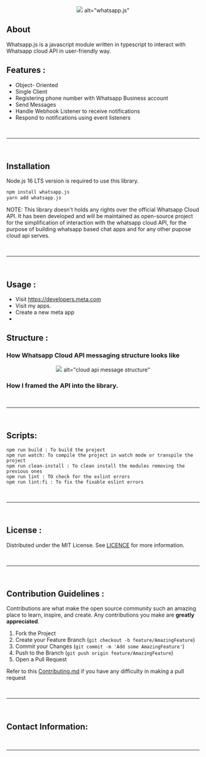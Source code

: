 <div align="center "><img src="https://drive.google.com/file/d/1yjyuk4yUb7Tz80UE7hhEXH9DRKqP2OsY/view?usp=share_link"> alt="whatsapp.js" </div>

## About

Whatsapp.js is a javascript module written in typescript to interact with Whatsapp cloud API in user-friendly way. 

## Features : 

- Object- Oriented
- Single Client
- Registering phone number with Whatsapp Business account
- Send Messages
- Handle Webhook Listener to receive notifications
- Respond to notifications using event listeners

<br/><hr/><br/>

## Installation

Node.js 16 LTS version is required to use this library.

```sh
npm install whatsapp.js
yarn add whatsapp.js
```

NOTE: This library doesn't holds any rights over the official Whatsapp Cloud API. It has been developed and will be maintained as open-source project for the simplification of interaction with the whatsapp cloud API, for the purpose of building whatsapp based chat apps and for any other pupose cloud api serves.

<br/><hr/><br/>

## Usage : 

- Visit https://developers.meta.com
- Visit my apps.
- Create a new meta app
- 

## Structure : 

### How Whatsapp Cloud API messaging structure looks like

<div align="center "> <img src="hhttps://drive.google.com/file/d/1evHVZ9GLKOm9EFFVCTLBpmSVihAQOrQS/view?usp=share_link"> alt="cloud api message structure" </div>

### How I framed the API into the library. 

<!-- <div align="center "> <img src="https://media.discordapp.net/attachments/1034852580091777034/1043480459851599913/logo_transparent.png"> alt="whatsapp.js" </div> -->

<br/><hr/><br/>

## Scripts: 

```
npm run build : To build the project
npm run watch: To compile the project in watch mode or transpile the project
npm run clean-install : To clean install the modules removing the previous ones
npm run lint : TO check for the eslint errors
npm run lint:fi : To fix the fixable eslint errors
```

<br/><hr/><br/>

## License : 

Distributed under the MIT License. See [LICENCE](./LICENSE) for more information.

<br/><hr/><br/>


## Contribution Guidelines : 

Contributions are what make the open source community such an amazing place to learn, inspire, and create. Any contributions you make are **greatly appreciated**.

1. Fork the Project
2. Create your Feature Branch (`git checkout -b feature/AmazingFeature`)
3. Commit your Changes (`git commit -m 'Add some AmazingFeature'`)
4. Push to the Branch (`git push origin feature/AmazingFeature`)
5. Open a Pull Request

Refer to this [Contributing.md](./CONTRIBUTING.md) if you have any difficulty in making a pull request

<br/><hr/><br/>

## Contact Information: 

<br/><hr/><br/>

